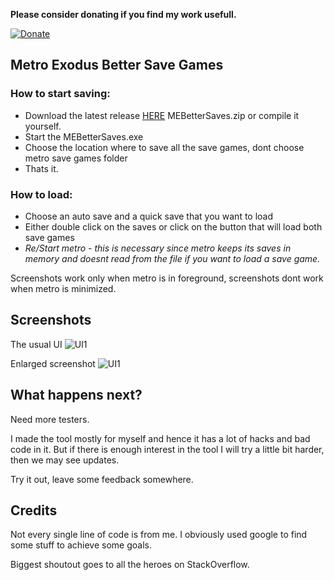**Please consider donating if you find my work usefull.**

[![Donate](https://img.shields.io/badge/Donate-PayPal-green.svg)](https://www.paypal.me/schellenberga)


## Metro Exodus Better Save Games

### How to start saving:
- Download the latest release [HERE](https://github.com/oppahansi/MEBetterSaves/releases) MEBetterSaves.zip or compile it yourself.
- Start the MEBetterSaves.exe
- Choose the location where to save all the save games, dont choose metro save games folder
- Thats it.

### How to load:
- Choose an auto save and a quick save that you want to load
- Either double click on the saves or click on the button that will load both save games
- *Re/Start metro - this is necessary since metro keeps its saves in memory and doesnt read from the file if you want to load a save game.*

Screenshots work only when metro is in foreground, screenshots dont work when metro is minimized.

## Screenshots

The usual UI
![UI1](https://i.imgur.com/UJMH1CS.png)

Enlarged screenshot
![UI1](https://i.imgur.com/1jQIQpU.png)

## What happens next?
Need more testers.

I made the tool mostly for myself and hence it has a lot of hacks and bad code in it.
But if there is enough interest in the tool I will try a little bit harder, then we may see updates.

Try it out, leave some feedback somewhere.

## Credits

Not every single line of code is from me.
I obviously used google to find some stuff to achieve some goals.

Biggest shoutout goes to all the heroes on StackOverflow.

